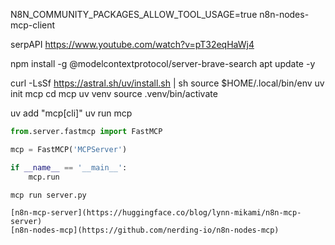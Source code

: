 
N8N_COMMUNITY_PACKAGES_ALLOW_TOOL_USAGE=true
n8n-nodes-mcp-client

serpAPI
https://www.youtube.com/watch?v=pT32eqHaWj4


npm install -g @modelcontextprotocol/server-brave-search
apt update -y

curl -LsSf https://astral.sh/uv/install.sh | sh
source $HOME/.local/bin/env
uv init mcp
cd mcp
uv venv
source .venv/bin/activate

uv add "mcp[cli]"
uv run mcp
```py
from.server.fastmcp import FastMCP

mcp = FastMCP('MCPServer')

if __name__ == '__main__':
    mcp.run
```

```sh
mcp run server.py
```

```link
[n8n-mcp-server](https://huggingface.co/blog/lynn-mikami/n8n-mcp-server)
[n8n-nodes-mcp](https://github.com/nerding-io/n8n-nodes-mcp)
```

